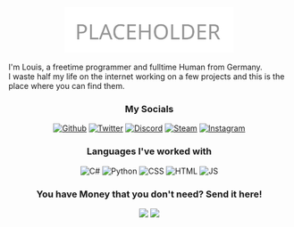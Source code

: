 <p align="center">
  <a href=""><img src="Placeholder.svg" alt="logo" width="60%"></a>
</p>
  
I'm Louis, a freetime programmer and fulltime Human from Germany.<br>
I waste half my life on the internet working on a few projects and this is the place where you can find them.

<h3 align="center">My Socials</h3>
<p align="center">
 <a href="https://github.com/Entytaiment25/"><img src="https://img.shields.io/badge/GitHub-100000?style=for-the-badge&logo=github&logoColor=white" alt="Github"></a>
  <a href="https://twitter.com/entytaiment25"><img src="https://img.shields.io/badge/Twitter-1DA1F2?style=for-the-badge&logo=twitter&logoColor=white" alt="Twitter"></a>
    <a href="https://discord.gg/djs"><img src="https://img.shields.io/badge/Discord-7289DA?style=for-the-badge&logo=discord&logoColor=white" alt="Discord"></a>
  <a href="https://steamcommunity.com/id/entytaiment25/"><img src="https://img.shields.io/badge/Steam-000000?style=for-the-badge&logo=steam&logoColor=white" alt="Steam"></a>
  <a href="https://www.instagram.com/entytaiment25/"><img src="https://img.shields.io/badge/Instagram-bc2a8d?style=for-the-badge&logo=instagram&logoColor=white" alt="Instagram"></a>
</p>

<h3 align="center">Languages I've worked with</h3>
<p align="center">
  <img src="https://img.shields.io/badge/C%23-239120?style=for-the-badge&logo=c-sharp&logoColor=white" alt="C#">
  <img src="https://img.shields.io/badge/Python-3776AB?style=for-the-badge&logo=python&logoColor=white" alt="Python">
  <img src="https://img.shields.io/badge/CSS-239120?&style=for-the-badge&logo=css3&logoColor=white" alt="CSS">
  <img src="https://img.shields.io/badge/HTML5-E34F26?style=for-the-badge&logo=html5&logoColor=white" alt="HTML">
  <img src="https://img.shields.io/badge/JavaScript-323330?style=for-the-badge&logo=javascript&logoColor=F7DF1E" alt="JS">
</p>

<h3 align="center">You have Money that you don't need? Send it here!</h3>
<p align="center">
  <img href="https://ko-fi.com/F1F25MANJ" src="https://ko-fi.com/img/githubbutton_sm.svg">
  <img href="paypal.me/markuskinston" src="https://img.shields.io/badge/PayPal-3776AB?style=for-the-badge&logo=paypal&logoColor=white">
</p>
